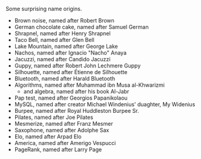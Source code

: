 Some surprising name origins.

- Brown noise, named after Robert Brown
- German chocolate cake, named after Samuel German
- Shrapnel, named after Henry Shrapnel
- Taco Bell, named after Glen Bell
- Lake Mountain, named after George Lake
- Nachos, named after Ignacio "Nacho" Anaya
- Jacuzzi, named after Candido Jacuzzi
- Guppy, named after Robert John Lechmere Guppy
- Silhouette, named after Étienne de Silhouette
- Bluetooth, named after Harald Bluetooth
- Algorithms, named after Muhammad ibn Musa al-Khwarizmi
	- and algebra, named after his book Al-Jabr
- Pap test, named after Georgios Papanikolaou
- MySQL, named after creator Michael Windenius' duaghter, My Widenius
- Burpee, named after Royal Huddleston Burpee Sr.
- Pilates, named after Joe Pilates
- Mesmerize, named after Franz Mesmer
- Saxophone, named after Adolphe Sax
- Elo, named after Arpad Elo
- America, named after Amerigo Vespucci
- PageRank, named after Larry Page
